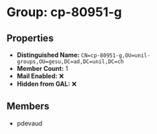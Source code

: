 # Group: cp-80951-g

## Properties

- **Distinguished Name:** `CN=cp-80951-g,OU=unil-groups,OU=gesu,DC=ad,DC=unil,DC=ch`
- **Member Count:** 1
- **Mail Enabled:** ❌
- **Hidden from GAL:** ❌

## Members

- pdevaud
